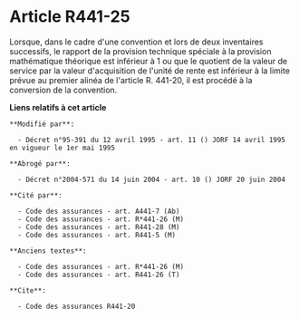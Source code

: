 # Article R441-25

Lorsque, dans le cadre d'une convention et lors de deux inventaires successifs, le rapport de la provision technique spéciale
à la provision mathématique théorique est inférieur à 1 ou que le quotient de la valeur de service par la valeur
d'acquisition de l'unité de rente est inférieur à la limite prévue au premier alinéa de l'article R. 441-20, il est procédé à
la conversion de la convention.

**Liens relatifs à cet article**

	**Modifié par**:

	  - Décret n°95-391 du 12 avril 1995 - art. 11 () JORF 14 avril 1995 en vigueur le 1er mai 1995

	**Abrogé par**:

	  - Décret n°2004-571 du 14 juin 2004 - art. 10 () JORF 20 juin 2004

	**Cité par**:

	  - Code des assurances - art. A441-7 (Ab)
	  - Code des assurances - art. R*441-26 (M)
	  - Code des assurances - art. R441-28 (M)
	  - Code des assurances - art. R441-5 (M)

	**Anciens textes**:

	  - Code des assurances - art. R*441-26 (M)
	  - Code des assurances - art. R441-26 (T)

	**Cite**:

	  - Code des assurances R441-20
